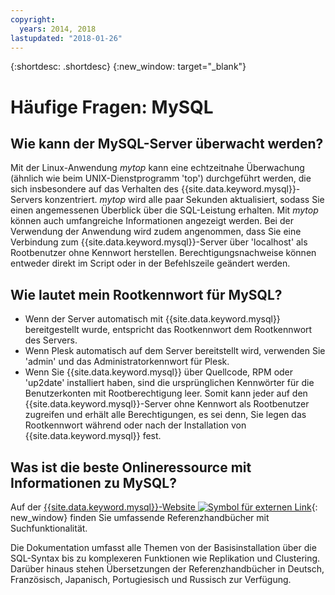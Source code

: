 ```yaml
---
copyright:
  years: 2014, 2018
lastupdated: "2018-01-26"
---
```


{:shortdesc: .shortdesc}
{:new_window: target="_blank"}

# Häufige Fragen: MySQL

## Wie kann der MySQL-Server überwacht werden?

Mit der Linux-Anwendung _mytop_ kann eine echtzeitnahe Überwachung (ähnlich wie beim UNIX-Dienstprogramm 'top') durchgeführt werden, die sich insbesondere auf das Verhalten des {{site.data.keyword.mysql}}-Servers konzentriert. _mytop_ wird alle paar Sekunden aktualisiert, sodass Sie einen angemessenen Überblick über die SQL-Leistung erhalten. Mit _mytop_ können auch umfangreiche Informationen angezeigt werden. Bei der Verwendung der Anwendung wird zudem angenommen, dass Sie eine Verbindung zum {{site.data.keyword.mysql}}-Server über 'localhost' als Rootbenutzer ohne Kennwort herstellen. Berechtigungsnachweise können entweder direkt im Script oder in der Befehlszeile geändert werden.

## Wie lautet mein Rootkennwort für MySQL?

* Wenn der Server automatisch mit {{site.data.keyword.mysql}} bereitgestellt wurde, entspricht das Rootkennwort dem Rootkennwort des Servers.
* Wenn Plesk automatisch auf dem Server bereitstellt wird, verwenden Sie 'admin' und das Administratorkennwort für Plesk.
* Wenn Sie {{site.data.keyword.mysql}} über Quellcode, RPM oder 'up2date' installiert haben, sind die ursprünglichen Kennwörter für die Benutzerkonten mit Rootberechtigung leer. Somit kann jeder auf den {{site.data.keyword.mysql}}-Server ohne Kennwort als Rootbenutzer zugreifen und erhält alle Berechtigungen, es sei denn, Sie legen das Rootkennwort während oder nach der Installation von {{site.data.keyword.mysql}} fest.

## Was ist die beste Onlineressource mit Informationen zu MySQL?

Auf der [{{site.data.keyword.mysql}}-Website ![Symbol für externen Link](../../icons/launch-glyph.svg "Symbol für externen Link")](http://dev.mysql.com/doc/){: new_window} finden Sie umfassende Referenzhandbücher mit Suchfunktionalität.

Die Dokumentation umfasst alle Themen von der Basisinstallation über die SQL-Syntax bis zu komplexeren Funktionen wie Replikation und Clustering. Darüber hinaus stehen Übersetzungen der Referenzhandbücher in Deutsch, Französisch, Japanisch, Portugiesisch und Russisch zur Verfügung.
